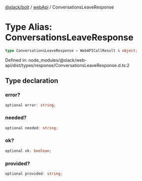 [@slack/bolt](../../../../index.md) / [webApi](../index.md) / ConversationsLeaveResponse

# Type Alias: ConversationsLeaveResponse

```ts
type ConversationsLeaveResponse = WebAPICallResult & object;
```

Defined in: node\_modules/@slack/web-api/dist/types/response/ConversationsLeaveResponse.d.ts:2

## Type declaration

### error?

```ts
optional error: string;
```

### needed?

```ts
optional needed: string;
```

### ok?

```ts
optional ok: boolean;
```

### provided?

```ts
optional provided: string;
```
